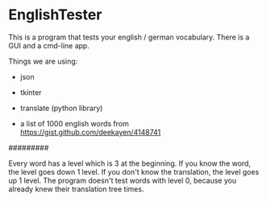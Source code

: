 # EnglishTester

This is a program that tests your english / german vocabulary.
There is a GUI and a cmd-line app.

Things we are using:

* json

* tkinter

* translate (python library)

* a list of 1000 english words from https://gist.github.com/deekayen/4148741

#########

Every word has a level which is 3 at the beginning. If you know the word, the level goes down 1 level.
If you don't know the translation, the level goes up 1 level. The program doesn't test words with level 0,
because you already knew their translation tree times.
